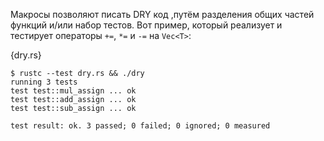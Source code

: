 Макросы позволяют писать DRY код ,путём разделения общих частей функций
и/или набор тестов. Вот пример, который реализует и тестирует операторы
`+=`, `*=` и `-=` на `Vec<T>`:

{dry.rs}

```
$ rustc --test dry.rs && ./dry
running 3 tests
test test::mul_assign ... ok
test test::add_assign ... ok
test test::sub_assign ... ok

test result: ok. 3 passed; 0 failed; 0 ignored; 0 measured
```
